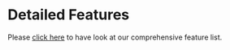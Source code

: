 # Detailed Features

Please [click here](https://connexcs.com/feature-list) to have look at our comprehensive feature list.
